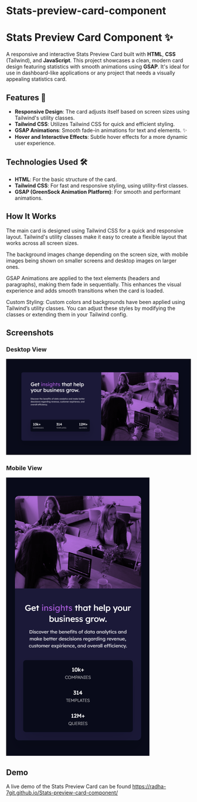 # Stats-preview-card-component
# Stats Preview Card Component ✨

A responsive and interactive Stats Preview Card built with **HTML**, **CSS** (Tailwind), and **JavaScript**. This project showcases a clean, modern card design featuring statistics with smooth animations using **GSAP**. It's ideal for use in dashboard-like applications or any project that needs a visually appealing statistics card. 

## Features 🌟

- **Responsive Design**: The card adjusts itself based on screen sizes using Tailwind's utility classes. 
- **Tailwind CSS**: Utilizes Tailwind CSS for quick and efficient styling. 
- **GSAP Animations**: Smooth fade-in animations for text and elements. ✨
- **Hover and Interactive Effects**: Subtle hover effects for a more dynamic user experience.

## Technologies Used 🛠️

- **HTML**: For the basic structure of the card. 
- **Tailwind CSS**: For fast and responsive styling, using utility-first classes. 
- **GSAP (GreenSock Animation Platform)**: For smooth and performant animations.


## How It Works
The main card is designed using Tailwind CSS for a quick and responsive layout. Tailwind's utility classes make it easy to create a flexible layout that works across all screen sizes.

The background images change depending on the screen size, with mobile images being shown on smaller screens and desktop images on larger ones.

GSAP Animations are applied to the text elements (headers and paragraphs), making them fade in sequentially. This enhances the visual experience and adds smooth transitions when the card is loaded.

Custom Styling: Custom colors and backgrounds have been applied using Tailwind’s utility classes. You can adjust these styles by modifying the classes or extending them in your Tailwind config.

## Screenshots

### Desktop View 
![Desktop View](./screenshot/samplepic.png)

### Mobile View 
![Mobile View](./screenshot/sample-pic-mobile.png)


## Demo

A live demo of the Stats Preview Card can be found <a href= "https://radha-7git.github.io/Stats-preview-card-component/">https://radha-7git.github.io/Stats-preview-card-component/</a>
